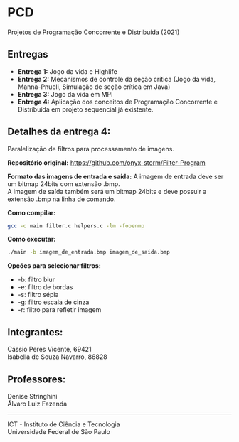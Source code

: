 # PCD

Projetos de Programação Concorrente e Distribuída (2021)

## Entregas

- **Entrega 1:** Jogo da vida e Highlife
- **Entrega 2:** Mecanismos de controle da seção crítica (Jogo da vida, Manna-Pnueli, Simulação de seção crítica em Java)
- **Entrega 3:** Jogo da vida em MPI
- **Entrega 4:** Aplicação dos conceitos de Programação Concorrente e Distribuída em projeto sequencial já existente.
  
## Detalhes da entrega 4:
Paralelização de filtros para processamento de imagens.  

**Repositório original:** https://github.com/onyx-storm/Filter-Program  

**Formato das imagens de entrada e saída:**
A imagem de entrada deve ser um bitmap 24bits com extensão .bmp.  
A imagem de saída também será um bitmap 24bits e deve possuir a extensão .bmp na linha de comando.  

**Como compilar:**
```bash
gcc -o main filter.c helpers.c -lm -fopenmp
```

**Como executar:**
```bash
./main -b imagem_de_entrada.bmp imagem_de_saida.bmp
```

**Opções para selecionar filtros:**
- -b: filtro blur
- -e: filtro de bordas
- -s: filtro sépia
- -g: filtro escala de cinza
- -r: filtro para refletir imagem

## Integrantes:
Cássio Peres Vicente, 69421  
Isabella de Souza Navarro, 86828  

## Professores:
Denise Stringhini  
Álvaro Luiz Fazenda  

------------
ICT - Instituto de Ciência e Tecnologia  
Universidade Federal de São Paulo